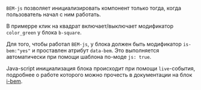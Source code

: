 `BEM-js` позволяет инициализировать компонент только тогда, когда пользователь начал с ним работать.

В примерре клик на квадрат включает/выключает модификатор `color_green` у блока `b-square`.

Для того, чтобы работал `BEM-js`, у блока должен быть модификатор `is-bem:"yes"` и проставлен атрибут `data-bem`. Это выполняется автоматически при помощи шаблона по-моде `js: true`.

Java-script инициализация блока происходит при помощи `live`-события, подробнее о работе которого можно прочесть в документации на блок [i-bem](/blocks/i-bem/i-bem.md).
